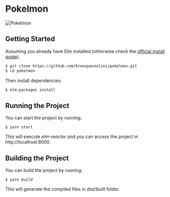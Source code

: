 # Pokelmon

![Pokelmon](http://i.imgur.com/JPNfcv3.png)

## Getting Started

Assuming you already have Elm installed (otherwise check the [official install guide](http://elm-lang.org/install)).

```sh
$ git clone https://github.com/brenopanzolini/pokelmon.git
$ cd pokelmon
```

Then install dependencies:

```sh
$ elm-packages install
```

## Running the Project

You can start the project by running:

```
$ yarn start
```

This will execute *elm-reactor* and you can access the project in http://localhost:8000.

## Building the Project

You can build the project by running:

```
$ yarn build
```

This will generate the compiled files in *dist/built* folder.
